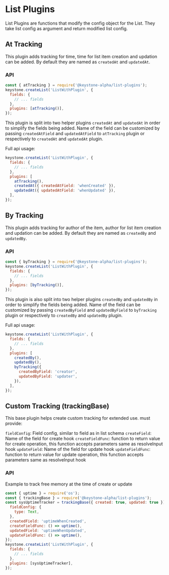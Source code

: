 <!--[meta]
section: packages
title: List Plugins
[meta]-->

# List Plugins

List Plugins are functions that modify the config object for the List. They take list config as argument and return modified list config.

## At Tracking

This plugin adds tracking for time, time for list item creation and updation can be added. By default they are named as `createdAt` and `updatedAt`.

### API

```js
const { atTracking } = require('@keystone-alpha/list-plugins');
keystone.createList('ListWithPlugin', {
  fields: {
    // ... fields
  },
  plugins: [atTracking()],
});
```

This plugin is split into two helper plugins `createdAt` and `updatedAt` in order to simplify the fields being added. Name of the field can be customized by passing `createdAtField` and `updatedAtField` to `atTracking` plugin or respectively to `createdAt` and `updatedAt` plugin.

Full api usage:

```js
keystone.createList('ListWithPlugin', {
  fields: {
    // ... fields
  },
  plugins: [
    atTracking(),
    createdAt({ createdAtField: 'whenCreated' }),
    updatedAt({ updatedAtField: 'whenUpdated' }),
  ],
});
```

## By Tracking

This plugin adds tracking for author of the item, author for list item creation and updation can be added. By default they are named as `createdBy` and `updatedBy`.

### API

```js
const { byTracking } = require('@keystone-alpha/list-plugins');
keystone.createList('ListWithPlugin', {
  fields: {
    // ... fields
  },
  plugins: [byTracking()],
});
```

This plugin is also split into two helper plugins `createdBy` and `updatedBy` in order to simplify the fields being added. Name of the field can be customized by passing `createdByField` and `updatedByField` to `byTracking` plugin or respectively to `createdBy` and `updatedBy` plugin.

Full api usage:

```js
keystone.createList('ListWithPlugin', {
  fields: {
    // ... fields
  },
  plugins: [
    createdBy(),
    updatedBy(),
    byTracking({
      createdByField: 'creator',
      updatedByField: 'updater',
    }),
  ],
});
```

## Custom Tracking (trackingBase)

This base plugin helps create custom tracking for extended use. must provide:

`fieldConfig`: Field config, similar to field as in list schema
`createField`: Name of the field for create hook
`createFieldFunc`: function to return value for create operation, this function accepts parameters same as resolveInput hook
`updateField`: Name of the field for update hook
`updateFieldFunc`: function to return value for update operation, this function accepts parameters same as resolveInput hook

### API

Example to track free memory at the time of create or update

```js
const { uptime } = require('os');
const { trackingBase } = require('@keystone-alpha/list-plugins');
const sysUptimeTracker = trackingBase({ created: true, updated: true })({
  fieldConfig: {
    type: Text,
  },
  createdField: 'uptimeWhenCreated',
  createFieldFunc: () => uptime(),
  updatedField: 'uptimeWhenUpdated',
  updateFieldFunc: () => uptime(),
});
keystone.createList('ListWithPlugin', {
  fields: {
    // ... fields
  },
  plugins: [sysUptimeTracker],
});
```

